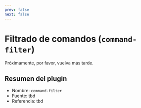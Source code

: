 ```yaml
---
prev: false
next: false
---
```


# Filtrado de comandos (`command-filter`)

Próximamente, por favor, vuelva más tarde.

## Resumen del plugin

- Nombre: `command-filter`
- Fuente: tbd
- Referencia: tbd
